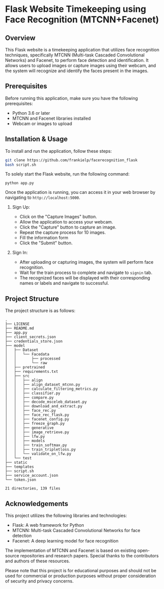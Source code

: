 # Flask Website Timekeeping using Face Recognition (MTCNN+Facenet)

## Overview
This Flask website is a timekeeping application that utilizes face recognition techniques, specifically MTCNN (Multi-task Cascaded Convolutional Networks) and Facenet, to perform face detection and identification. It allows users to upload images or capture images using their webcam, and the system will recognize and identify the faces present in the images.

## Prerequisites
Before running this application, make sure you have the following prerequisites:
- Python 3.6 or later
- MTCNN and Facenet libraries installed
- Webcam or images to upload

## Installation & Usage
To install and run the application, follow these steps:

```bash
git clone https://github.com/frankielp/facerecognition_flask
bash script.sh
```
To solely start the Flask website, run the following command:
```
python app.py
```
Once the application is running, you can access it in your web browser by navigating to `http://localhost:5000`.

1. Sign Up:
   - Click on the "Capture Images" button.
   - Allow the application to access your webcam.
   - Click the "Capture" button to capture an image.
   - Repeat the capture process for 10 images.
   - Fill the information form
   - Click the "Submit" button.

3. Sign In:
   - After uploading or capturing images, the system will perform face recognition.
   - Wait for the train process to complete and navigate to `signin` tab.
   - The recognized faces will be displayed with their corresponding names or labels and navigate to successful.



## Project Structure
The project structure is as follows:

```
.
├── LICENSE
├── README.md
├── app.py
├── client_secrets.json
├── credentials_store.json
├── model
│   ├── Dataset
│   │   └── Facedata
│   │       ├── processed
│   │       └── raw
│   ├── pretrained
│   ├── requirements.txt
│   ├── src
│   │   ├── align
│   │   ├── align_dataset_mtcnn.py
│   │   ├── calculate_filtering_metrics.py
│   │   ├── classifier.py
│   │   ├── compare.py
│   │   ├── decode_msceleb_dataset.py
│   │   ├── download_and_extract.py
│   │   ├── face_rec.py
│   │   ├── face_rec_flask.py
│   │   ├── facenet_config.py
│   │   ├── freeze_graph.py
│   │   ├── generative
│   │   ├── image_retrieve.py
│   │   ├── lfw.py
│   │   ├── models
│   │   ├── train_softmax.py
│   │   ├── train_tripletloss.py
│   │   └── validate_on_lfw.py
│   └── test
├── static
├── templates
├── script.sh
├── service_account.json
└── token.json

21 directories, 139 files
```

## Acknowledgements
This project utilizes the following libraries and technologies:
- Flask: A web framework for Python
- MTCNN: Multi-task Cascaded Convolutional Networks for face detection
- Facenet: A deep learning model for face recognition

The implementation of MTCNN and Facenet is based on existing open-source repositories and research papers. Special thanks to the contributors and authors of these resources.

Please note that this project is for educational purposes and should not be used for commercial or production purposes without proper consideration of security and privacy concerns.
